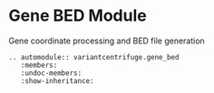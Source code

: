 # Gene BED Module

Gene coordinate processing and BED file generation

```{eval-rst}
.. automodule:: variantcentrifuge.gene_bed
   :members:
   :undoc-members:
   :show-inheritance:
```
